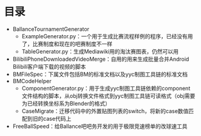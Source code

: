 # 目录

* BallanceTournamentGenerator
    * ExampleGenerator.py：一个用于生成比赛流程样例的程序，已经没有用了，比赛制度和现在的吧赛制度不一样
    * TableGenerator.py：生成Mediawiki用的淘汰赛图表，仍然可以用
* BilibiliPhoneDownloadedVideoMerge：自用的用来生成批量合并Android Bilibili客户端下载的视频的脚本
* BMFileSpec：下属文件包括BM的标准文档以及yyc制图工具链的标准文档
* BMCodeHelper
    * ComponentGenerator.py：用于生成yyc制图工具链依赖的component文件结构的脚本，从obj转换文件格式到yyc制图工具链可读格式（obj需要为已经转换坐标系为Blender的格式）
    * CaseMigrate：迁移代码中的外置贴图列表的switch，将新的case数值匹配到旧的case代码上
* FreeBallSpeed：给Ballance吧吧务开发的用于极限竞速榜单的改球速工具
